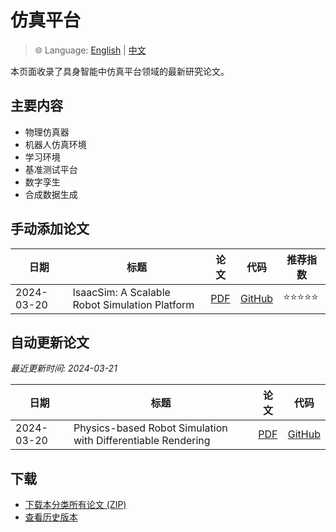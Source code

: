 # 仿真平台

> 🌐 Language: [English](simulation-platforms_en.md) | [中文](simulation-platforms.md)

本页面收录了具身智能中仿真平台领域的最新研究论文。

## 主要内容

- 物理仿真器
- 机器人仿真环境
- 学习环境
- 基准测试平台
- 数字孪生
- 合成数据生成

## 手动添加论文

| 日期 | 标题 | 论文 | 代码 | 推荐指数 |
|------|------|------|------|----------|
| 2024-03-20 | IsaacSim: A Scalable Robot Simulation Platform | [PDF](https://arxiv.org/abs/2403.13270) | [GitHub](https://github.com/NVIDIA-Omniverse/IsaacSim) | ⭐⭐⭐⭐⭐ |

## 自动更新论文

*最近更新时间: 2024-03-21*

| 日期 | 标题 | 论文 | 代码 |
|------|------|------|------|
| 2024-03-20 | Physics-based Robot Simulation with Differentiable Rendering | [PDF](https://arxiv.org/abs/2403.13271) | [GitHub](https://github.com/physics-simulation/diff-render) |

## 下载

- [下载本分类所有论文 (ZIP)](https://github.com/GlimmerLab/Awesome-Embodied-AI/releases/download/latest/simulation-platforms-papers.zip)
- [查看历史版本](https://github.com/GlimmerLab/Awesome-Embodied-AI/releases)
